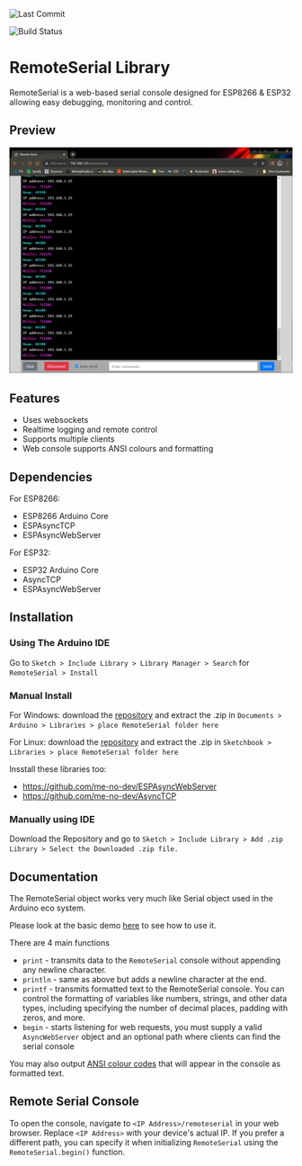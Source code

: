 ![Last Commit](https://img.shields.io/github/last-commit/supercrab/RemoteSerial.svg?style=for-the-badge)

![Build Status](https://img.shields.io/github/actions/workflow/status/supercrab/RemoteSerial/ci.yml?branch=main&style=for-the-badge)

# RemoteSerial Library

RemoteSerial is a web-based serial console designed for ESP8266 & ESP32 allowing easy debugging, monitoring and control.

## Preview

![RemoteSerial screenshot](./doc/screenshot.png)

## Features

- Uses websockets
- Realtime logging and remote control
- Supports multiple clients
- Web console supports ANSI colours and formatting

## Dependencies

For ESP8266:

- ESP8266 Arduino Core
- ESPAsyncTCP
- ESPAsyncWebServer

For ESP32:

- ESP32 Arduino Core
- AsyncTCP
- ESPAsyncWebServer

## Installation

### Using The Arduino IDE

Go to `Sketch > Include Library > Library Manager > Search` for `RemoteSerial > Install`

### Manual Install

For Windows: download the [repository](https://github.com/supercrab/RemoteSerial/archive/master.zip) and extract the .zip in `Documents > Arduino > Libraries > place RemoteSerial folder here`

For Linux: download the [repository](https://github.com/supercrab/RemoteSerial/archive/master.zip) and extract the .zip in `Sketchbook > Libraries > place RemoteSerial folder here`

Insstall these libraries too:

- https://github.com/me-no-dev/ESPAsyncWebServer
- https://github.com/me-no-dev/AsyncTCP

### Manually using IDE

Download the Repository and go to `Sketch > Include Library > Add .zip Library > Select the Downloaded .zip file.`

## Documentation

The RemoteSerial object works very much like Serial object used in the Arduino eco system.

Please look at the basic demo [here](./examples/Basic/Basic.ino) to see how to use it.

There are 4 main functions

- `print` - transmits data to the `RemoteSerial` console without appending any newline character.
- `println` - same as above but adds a newline character at the end.
- `printf` - transmits formatted text to the RemoteSerial console.  You can control the formatting of variables like numbers, strings, and other data types, including specifying the number of decimal places, padding with zeros, and more.
- `begin` - starts listening for web requests, you must supply a valid `AsyncWebServer` object and an optional path where clients can find the serial console

You may also output [ANSI colour codes](https://talyian.github.io/ansicolors/) that will appear in the console as formatted text.

## Remote Serial Console

To open the console, navigate to `<IP Address>/remoteserial` in your web browser.  Replace `<IP Address>` with your device's actual IP.  If you prefer a different path, you can specify it when initializing `RemoteSerial` using the `RemoteSerial.begin()` function.
